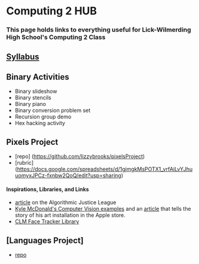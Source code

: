 # Computing 2 HUB
### This page holds links to everything useful for Lick-Wilmerding High School's Computing 2 Class

## [Syllabus](https://goo.gl/oF5iuN)

## Binary Activities
* Binary slideshow
* Binary stencils
* Binary piano
* Binary conversion problem set
* Recursion group demo
* Hex hacking activity

## Pixels Project
* [repo] (https://github.com/lizzybrooks/pixelsProject)
* [rubric] (https://docs.google.com/spreadsheets/d/1gjmgkMsPOTX1_vrfAiLvYJhuuomyxJPCz-fxnbw2QoQ/edit?usp=sharing)
#### Inspirations, Libraries, and Links
* [article](https://medium.com/mit-media-lab/the-algorithmic-justice-league-3cc4131c5148#.x5vv8iinq) on the Algorithmic Justice League 
* [Kyle McDonald's Computer Vision examples](https://github.com/kylemcdonald/cv-examples) and an [article](https://www.wired.com/2012/07/people-staring-at-computers/all/) that tells the story of his art installation in the Apple store. 
* [CLM Face Tracker Library](https://github.com/auduno/clmtrackrf)

## [Languages Project]
* [repo](https://github.com/lizzybrooks/LanguagesProject)
